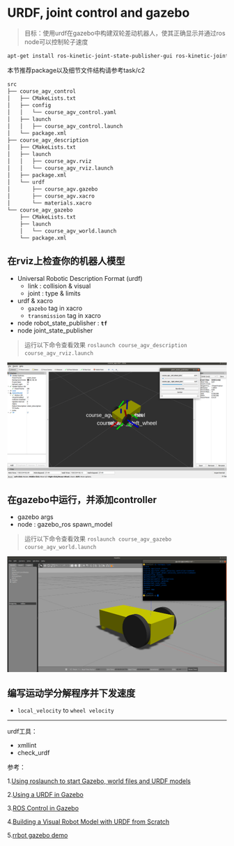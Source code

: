 # URDF, joint control and gazebo

>  目标：使用urdf在gazebo中构建双轮差动机器人，使其正确显示并通过ros node可以控制轮子速度

```bash
apt-get install ros-kinetic-joint-state-publisher-gui ros-kinetic-joint-state-controller ros-kinetic-controller-manager ros-kinetic-gazebo-ros-pkgs ros-kinetic-gazebo-ros-control 
```

本节推荐package以及细节文件结构请参考task/c2

```
src
├── course_agv_control
│   ├── CMakeLists.txt
│   ├── config
│   │   └── course_agv_control.yaml
│   ├── launch
│   │   ├── course_agv_control.launch
│   └── package.xml
├── course_agv_description
│   ├── CMakeLists.txt
│   ├── launch
│   │   ├── course_agv.rviz
│   │   └── course_agv_rviz.launch
│   ├── package.xml
│   └── urdf
│       ├── course_agv.gazebo
│       ├── course_agv.xacro
│       └── materials.xacro
└── course_agv_gazebo
    ├── CMakeLists.txt
    ├── launch
    │   └── course_agv_world.launch
    └── package.xml
```



## 在rviz上检查你的机器人模型

* Universal Robotic Description Format (urdf)
  * link : collision & visual
  * joint : type & limits
* urdf & xacro
  * `gazebo` tag in xacro
  * `transmission` tag in xacro
* node robot_state_publisher : **`tf`**
* node joint_state_publisher

> 运行以下命令查看效果
> `roslaunch course_agv_description course_agv_rviz.launch`

![c2_1_rviz](images/c2_1.png)

## 在gazebo中运行，并添加controller

* gazebo args
* node : gazebo_ros spawn_model

> 运行以下命令查看效果
> `roslaunch course_agv_gazebo course_agv_world.launch`

![c2_2_gazebo](images/c2_2.png)

## 编写运动学分解程序并下发速度

* `local_velocity` to `wheel velocity`

---
urdf工具：

- xmllint
- check_urdf

参考：

1.[Using roslaunch to start Gazebo, world files and URDF models](http://gazebosim.org/tutorials?tut=ros_roslaunch&cat=connect_ros)

2.[Using a URDF in Gazebo](http://gazebosim.org/tutorials/?tut=ros_urdf)

3.[ROS Control in Gazebo](http://gazebosim.org/tutorials/?tut=ros_control)

4.[Building a Visual Robot Model with URDF from Scratch](http://wiki.ros.org/urdf/Tutorials/Building%20a%20Visual%20Robot%20Model%20with%20URDF%20from%20Scratch)

5.[rrbot gazebo demo](https://github.com/ros-simulation/gazebo_ros_demos)
